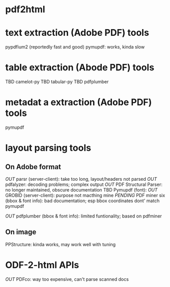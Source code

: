 # pdf2html

# text extraction (Adobe PDF) tools
pypdfium2 (reportedly fast and good)
pymupdf: works, kinda slow

# table extraction (Abode PDF) tools
TBD camelot-py
TBD tabular-py
TBD pdfplumber

# metadat a extraction (Adobe PDF) tools
pymupdf

# layout parsing tools 

## On Adobe format
*OUT* parsr (server-client): take too long, layout/headers not parsed
*OUT* pdfalyzer: decoding problems; complex output
*OUT* PDF Structural Parser: no longer maintained, obscure documentation
TBD Pymupdf (font): 
*OUT* GROBID (server-client): purpose not macthing mine
*PENDING* PDF miner six (bbox & font info): bad documentation; esp bbox coordinates dont' match pymupdf

*OUT* pdfplumber (bbox & font info): limited funtionality; based on pdfminer

## On image
PPStructure: kinda works, may work well with tuning

# ODF-2-html APIs
*OUT* PDFco: way too expensive, can't parse scanned docs
